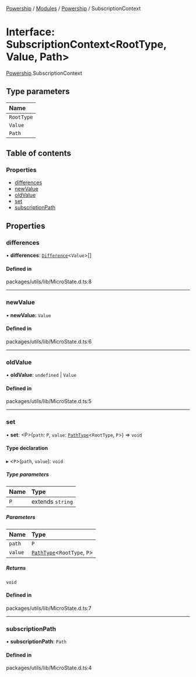 [Powership](../README.md) / [Modules](../modules.md) / [Powership](../modules/Powership.md) / SubscriptionContext

# Interface: SubscriptionContext<RootType, Value, Path\>

[Powership](../modules/Powership.md).SubscriptionContext

## Type parameters

| Name |
| :------ |
| `RootType` |
| `Value` |
| `Path` |

## Table of contents

### Properties

- [differences](Powership.SubscriptionContext.md#differences)
- [newValue](Powership.SubscriptionContext.md#newvalue)
- [oldValue](Powership.SubscriptionContext.md#oldvalue)
- [set](Powership.SubscriptionContext.md#set)
- [subscriptionPath](Powership.SubscriptionContext.md#subscriptionpath)

## Properties

### differences

• **differences**: [`Difference`](../modules/Powership.md#difference)<`Value`\>[]

#### Defined in

packages/utils/lib/MicroState.d.ts:8

___

### newValue

• **newValue**: `Value`

#### Defined in

packages/utils/lib/MicroState.d.ts:6

___

### oldValue

• **oldValue**: `undefined` \| `Value`

#### Defined in

packages/utils/lib/MicroState.d.ts:5

___

### set

• **set**: <P\>(`path`: `P`, `value`: [`PathType`](../modules/Powership.TU.md#pathtype)<`RootType`, `P`\>) => `void`

#### Type declaration

▸ <`P`\>(`path`, `value`): `void`

##### Type parameters

| Name | Type |
| :------ | :------ |
| `P` | extends `string` |

##### Parameters

| Name | Type |
| :------ | :------ |
| `path` | `P` |
| `value` | [`PathType`](../modules/Powership.TU.md#pathtype)<`RootType`, `P`\> |

##### Returns

`void`

#### Defined in

packages/utils/lib/MicroState.d.ts:7

___

### subscriptionPath

• **subscriptionPath**: `Path`

#### Defined in

packages/utils/lib/MicroState.d.ts:4
